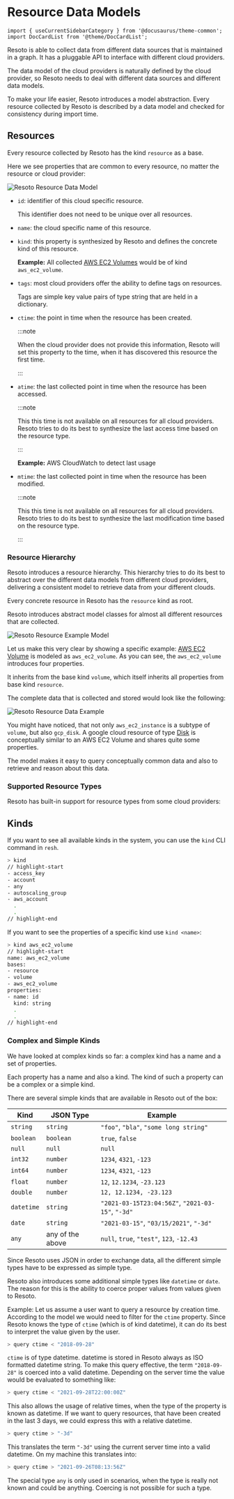 # Resource Data Models

```mdx-code-block
import { useCurrentSidebarCategory } from '@docusaurus/theme-common';
import DocCardList from '@theme/DocCardList';
```

Resoto is able to collect data from different data sources that is maintained in a graph. It has a pluggable API to interface with different cloud providers.

The data model of the cloud providers is naturally defined by the cloud provider, so Resoto needs to deal with different data sources and different data models.

To make your life easier, Resoto introduces a model abstraction. Every resource collected by Resoto is described by a data model and checked for consistency during import time.

## Resources

Every resource collected by Resoto has the kind `resource` as a base.

Here we see properties that are common to every resource, no matter the resource or cloud provider:

![Resoto Resource Data Model](./img/resource.svg)

- `id`: identifier of this cloud specific resource.

  This identifier does not need to be unique over all resources.

- `name`: the cloud specific name of this resource.
- `kind`: this property is synthesized by Resoto and defines the concrete kind of this resource.

  **Example:** All collected [AWS EC2 Volumes](https://docs.aws.amazon.com/AWSCloudFormation/latest/UserGuide/aws-properties-ec2-ebs-volume.html) would be of kind `aws_ec2_volume`.

- `tags`: most cloud providers offer the ability to define tags on resources.

  Tags are simple key value pairs of type string that are held in a dictionary.

- `ctime`: the point in time when the resource has been created.

  :::note

  When the cloud provider does not provide this information, Resoto will set this property to the time, when it has discovered this resource the first time.

  :::

- `atime`: the last collected point in time when the resource has been accessed.

  :::note

  This this time is not available on all resources for all cloud providers. Resoto tries to do its best to synthesize the last access time based on the resource type.

  :::

  **Example:** AWS CloudWatch to detect last usage

- `mtime`: the last collected point in time when the resource has been modified.

  :::note

  This this time is not available on all resources for all cloud providers. Resoto tries to do its best to synthesize the last modification time based on the resource type.

  :::

### Resource Hierarchy

Resoto introduces a resource hierarchy. This hierarchy tries to do its best to abstract over the different data models from different cloud providers, delivering a consistent model to retrieve data from your different clouds.

Every concrete resource in Resoto has the `resource` kind as root.

Resoto introduces abstract model classes for almost all different resources that are collected.

![Resoto Resource Example Model](./img/resource_example.svg)

Let us make this very clear by showing a specific example: [AWS EC2 Volume](https://docs.aws.amazon.com/AWSCloudFormation/latest/UserGuide/aws-properties-ec2-ebs-volume.html) is modeled as `aws_ec2_volume`. As you can see, the `aws_ec2_volume` introduces four properties.

It inherits from the base kind `volume`, which itself inherits all properties from base kind `resource`.

The complete data that is collected and stored would look like the following:

![Resoto Resource Data Example](./img/ec2_volume_example.svg)

You might have noticed, that not only `aws_ec2_instance` is a subtype of `volume`, but also `gcp_disk`. A google cloud resource of type [Disk](https://cloud.google.com/compute/docs/reference/rest/v1/disks) is conceptually similar to an AWS EC2 Volume and shares quite some properties.

The model makes it easy to query conceptually common data and also to retrieve and reason about this data.

### Supported Resource Types

Resoto has built-in support for resource types from some cloud providers:

<DocCardList items={useCurrentSidebarCategory().items}/>

## Kinds

If you want to see all available kinds in the system, you can use the `kind` CLI command in `resh`.

```bash
> kind
// highlight-start
- access_key
- account
- any
- autoscaling_group
- aws_account
  .
  .
// highlight-end
```

If you want to see the properties of a specific kind use `kind <name>`:

```bash
> kind aws_ec2_volume
// highlight-start
name: aws_ec2_volume
bases:
- resource
- volume
- aws_ec2_volume
properties:
- name: id
  kind: string
  .
  .
// highlight-end
```

### Complex and Simple Kinds

We have looked at complex kinds so far: a complex kind has a name and a set of properties.

Each property has a name and also a kind. The kind of such a property can be a complex or a simple kind.

There are several simple kinds that are available in Resoto out of the box:

| Kind       | JSON Type        | Example                                           |
| ---------- | ---------------- | ------------------------------------------------- |
| `string`   | `string`         | `"foo"`, `"bla"`, `"some long string"`            |
| `boolean`  | `boolean`        | `true`, `false`                                   |
| `null`     | `null`           | `null`                                            |
| `int32`    | `number`         | `1234`, `4321`, `-123`                            |
| `int64`    | `number`         | `1234`, `4321`, `-123`                            |
| `float`    | `number`         | `12`, `12.1234`, `-23.123`                        |
| `double`   | `number`         | `12, 12.1234, -23.123`                            |
| `datetime` | `string`         | `"2021-03-15T23:04:56Z"`, `"2021-03-15"`, `"-3d"` |
| `date`     | `string`         | `"2021-03-15"`, `"03/15/2021"`, `"-3d"`           |
| `any`      | any of the above | `null`, `true`, `"test"`, `123`, `-12.43`         |

Since Resoto uses JSON in order to exchange data, all the different simple types have to be expressed as simple type.

Resoto also introduces some additional simple types like `datetime` or `date`. The reason for this is the ability to coerce proper values from values given to Resoto.

Example: Let us assume a user want to query a resource by creation time. According to the model we would need to filter for the `ctime` property. Since Resoto knows the type of `ctime` (which is of kind datetime), it can do its best to interpret the value given by the user.

```bash
> query ctime < "2018-09-28"
```

`ctime` is of type datetime. datetime is stored in Resoto always as ISO formatted datetime string. To make this query effective, the term `"2018-09-28"` is coerced into a valid datetime. Depending on the server time the value would be evaluated to something like:

```bash
> query ctime < "2021-09-28T22:00:00Z"
```

This also allows the usage of relative times, when the type of the property is known as datetime. If we want to query resources, that have been created in the last 3 days, we could express this with a relative datetime.

```bash
> query ctime > "-3d"
```

This translates the term `"-3d"` using the current server time into a valid datetime. On my machine this translates into:

```bash
> query ctime > "2021-09-26T08:13:56Z"
```

The special type `any` is only used in scenarios, when the type is really not known and could be anything. Coercing is not possible for such a type.
